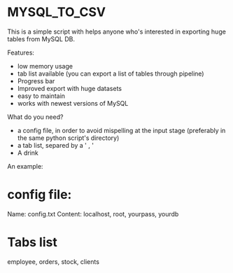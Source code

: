 # MYSQL_TO_CSV

This is a simple script with helps anyone who's interested in exporting huge tables from MySQL DB. 

Features:

- low memory usage
- tab list available (you can export a list of tables through pipeline)
- Progress bar 
- Improved export with huge datasets
- easy to maintain
- works with newest versions of MySQL


What do you need?

- a config file, in order to avoid mispelling at the input stage (preferably in the same python script's directory) 
- a tab list, separed by a ' , '
- A drink


An example:

# config file:

Name: config.txt
Content: localhost, root, yourpass, yourdb

# Tabs list

employee, orders, stock, clients
